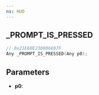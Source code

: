 ```yaml
---
ns: HUD
---
```

## _PROMPT_IS_PRESSED

```c
// 0x21E60E230086697F
Any _PROMPT_IS_PRESSED(Any p0);
```

## Parameters
* **p0**:
